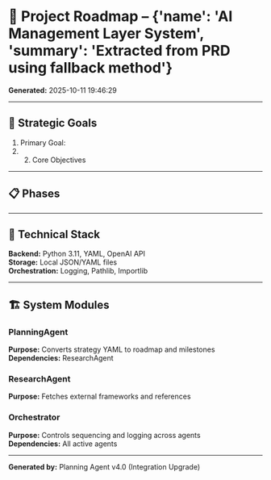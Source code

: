 # 📅 Project Roadmap – {'name': 'AI Management Layer System', 'summary': 'Extracted from PRD using fallback method'}

**Generated:** 2025-10-11 19:46:29  

---

## 🎯 Strategic Goals

1. Primary Goal:
2. 2. Core Objectives

---

## 📋 Phases

---

## 🔧 Technical Stack

**Backend:** Python 3.11, YAML, OpenAI API  
**Storage:** Local JSON/YAML files  
**Orchestration:** Logging, Pathlib, Importlib  

---

## 🏗️  System Modules

### PlanningAgent
**Purpose:** Converts strategy YAML to roadmap and milestones  
**Dependencies:** ResearchAgent  

### ResearchAgent
**Purpose:** Fetches external frameworks and references  

### Orchestrator
**Purpose:** Controls sequencing and logging across agents  
**Dependencies:** All active agents  

---

**Generated by:** Planning Agent v4.0 (Integration Upgrade)  
